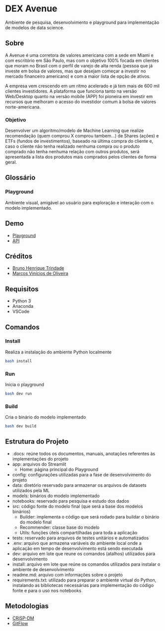 # DEX Avenue

Ambiente de pesquisa, desenvolvimento e playground para implementação
de modelos de data science.

## Sobre

A Avenue é uma corretora de valores americana com a sede em Miami e com escritório em São Paulo, mas com o objetivo 100% focada em clientes que moram no Brasil com o perfil de varejo de alta renda (pessoa que já investe em bolsa de valores, mas que desejam começar a investir no mercado financeiro americano) e com a maior lista de opção de ativos. 

A empresa vem crescendo em um ritmo acelerado e já tem mais de 600 mil clientes investidores. A plataforma que funciona tanto na versão Web/Desktop quanto na versão mobile (APP) foi pioneira em investir em recursos que melhoram o acesso do investidor comum à bolsa de valores norte-americana.

### Objetivo

Desenvolver um algoritmo/modelo de Machine Learning que realize recomendação (quem comprou X comprou tambem...) de Shares (ações) e ETFs (fundos de investimentos), baseado na última compra do cliente e, caso o cliente não tenha realizado nenhuma compra ou o produto comprado não tenha nenhuma relação com outros produtos, será apresentada a lista dos produtos mais comprados pelos clientes de forma geral.

## Glossário

### Playground

Ambiente visual, amigável ao usuário para exploração e interação com o modelo implementado.

## Demo

- [Playground](https://brunoht-dex-avenue-apphome-3nxg0e.streamlit.app/)
- [API](#Demo)

## Créditos

- [Bruno Henrique Trindade](https://www.linkedin.com/in/brunoht/)
- [Marcos Vinícios de Oliveira](https://www.linkedin.com/in/marcos-vi-de-oliveira/)

## Requisitos

- Python 3
- Anaconda
- VSCode

## Comandos

### Install

Realiza a instalação do ambiente Python localmente

```bash
bash install
```

### Run

Inicia o playground

```bash
bash dev run
```

### Build

Cria o binário do modelo implementado

```bash
bash dev build
```

## Estrutura do Projeto

- .docs: reúne todos os documentos, manuais, anotações referentes às implementações do projeto
- app: arquivos do Streamlit
    - Home: página principal do Playground
- config: configurações utilizadas para a fase de desenvolvimento do projeto
- data: diretório reservado para armazenar os arquivos de datasets utilizados pela ML
- models: binários do modelo implementado
- notebooks: reservado para pesquisa e estudo dos dados
- src: código fonte do modelo final (que será a base dos modelos binários)
    - Builder: implementa o código que será rodado para buildar o binário do modelo final
    - Recommender: classe base do modelo
    - Utils: funções úteis compartilhadas para toda a aplicação
- tests: reservado para arquivos de testes unitários e automatizados
- .env: arquivo que armazena variáveis do ambiente local onde a aplicação em tempo de desenvolvimento está sendo executada
- dev: arquivo em lote que reune os comandos (atalhos) utilizados para desenvolvimento
- install: arquivo em lote que reúne os comandos utilizados para instalar o ambiente de desenvolvimento
- readme.md: arquivo com informações sobre o projeto
- requirements.txt: utilizado para preparar o ambiente virtual do Python, instalando as bibliotecas necessárias para implementação do código fonte e para o uso nos notebooks

## Metodologias

- [CRISP-DM](https://www.escoladnc.com.br/blog/data-science/metodologia-crisp-dm/)
- [GitFlow](https://www.atlassian.com/br/git/tutorials/comparing-workflows/gitflow-workflow#:~:text=O%20que%20%C3%A9%20o%20Gitflow,por%20Vincent%20Driessen%20no%20nvie.)


